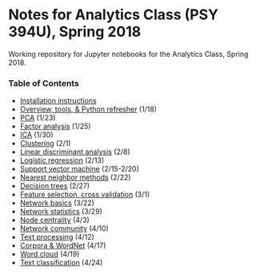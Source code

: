 # Notes for Analytics Class (PSY 394U), Spring 2018

Working repository for Jupyter notebooks for the Analytics Class, Spring 2018.


### Table of Contents

* [Installation instructions](https://github.com/sathayas/JupyterAnalyticsSpring2018/blob/master/Installation.ipynb)
* [Overview, tools, & Python refresher](https://github.com/sathayas/JupyterAnalyticsSpring2018/blob/master/Intro.ipynb) (1/18)
* [PCA](https://github.com/sathayas/JupyterAnalyticsSpring2018/blob/master/PCA.ipynb) (1/23)
* [Factor analysis](https://github.com/sathayas/JupyterAnalyticsSpring2018/blob/master/FactorAnalysis.ipynb) (1/25)
* [ICA](https://github.com/sathayas/JupyterAnalyticsSpring2018/blob/master/ICA.ipynb) (1/30)
* [Clustering](https://github.com/sathayas/JupyterAnalyticsSpring2018/blob/master/Clustering.ipynb) (2/1)
* [Linear discriminant analysis](https://github.com/sathayas/JupyterAnalyticsSpring2018/blob/master/LinDisc.ipynb) (2/8)
* [Logistic regression](https://github.com/sathayas/JupyterAnalyticsSpring2018/blob/master/Logistic.ipynb) (2/13)
* [Support vector machine](https://github.com/sathayas/JupyterAnalyticsSpring2018/blob/master/SVM.ipynb) (2/15-2/20)
* [Nearest neighbor methods](https://github.com/sathayas/JupyterAnalyticsSpring2018/blob/master/NearestNeighbor.ipynb) (2/22)
* [Decision trees](https://github.com/sathayas/JupyterAnalyticsSpring2018/blob/master/DecisionTree.ipynb) (2/27)
* [Feature selection, cross validation](https://github.com/sathayas/JupyterAnalyticsSpring2018/blob/master/CrossValidation.ipynb) (3/1)
* [Network basics](https://github.com/sathayas/JupyterAnalyticsSpring2018/blob/master/NetworkBasics.ipynb) (3/22)
* [Network statistics](https://github.com/sathayas/JupyterAnalyticsSpring2018/blob/master/NetworkStats.ipynb) (3/29)
* [Node centrality](https://github.com/sathayas/JupyterAnalyticsSpring2018/blob/master/NetworkCentral.ipynb) (4/3)
* [Network community](https://github.com/sathayas/JupyterAnalyticsSpring2018/blob/master/NetworkCommunity.ipynb) (4/10)
* [Text processing](https://github.com/sathayas/JupyterAnalyticsSpring2018/blob/master/TextProcessing.ipynb) (4/12)
* [Corpora & WordNet](https://github.com/sathayas/JupyterAnalyticsSpring2018/blob/master/Corpora.ipynb) (4/17)
* [Word cloud](https://github.com/sathayas/JupyterAnalyticsSpring2018/blob/master/WordCloud.ipynb) (4/19)
* [Text classification](https://github.com/sathayas/JupyterAnalyticsSpring2018/blob/master/TextClassify.ipynb) (4/24)
